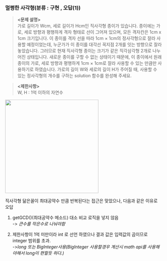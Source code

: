 ### 멀쩡한 사각형(분류 : 구현 , 오답(1))
> __<문제 설명>__   
가로 길이가 Wcm, 세로 길이가 Hcm인 직사각형 종이가 있습니다. 종이에는 가로, 세로 방향과 평행하게 격자 형태로 선이 그어져 있으며, 모든 격자칸은 1cm x 1cm 크기입니다. 이 종이를 격자 선을 따라 1cm × 1cm의 정사각형으로 잘라 사용할 예정이었는데, 누군가가 이 종이를 대각선 꼭지점 2개를 잇는 방향으로 잘라 놓았습니다. 그러므로 현재 직사각형 종이는 크기가 같은 직각삼각형 2개로 나누어진 상태입니다. 새로운 종이를 구할 수 없는 상태이기 때문에, 이 종이에서 원래 종이의 가로, 세로 방향과 평행하게 1cm × 1cm로 잘라 사용할 수 있는 만큼만 사용하기로 하였습니다.
가로의 길이 W와 세로의 길이 H가 주어질 때, 사용할 수 있는 정사각형의 개수를 구하는 solution 함수를 완성해 주세요.

>__<제한사항>__   
W, H : 1억 이하의 자연수


<img src="https://grepp-programmers.s3.amazonaws.com/files/production/ee895b2cd9/567420db-20f4-4064-afc3-af54c4a46016.png" width ="300px">

직사각형 닮은꼴이 최대공약수 만큼 반복된다는 접근은 맞았으나, 다음과 같은 이유로 오답

1. getGCD()(최대공약수 메소드) 대소 비교 로직을 넣지 않음   
   -> _큰수를 작은수로 나눠야함_

2. 제한사항이 1억 미만이라 int 로 선언 하였으나 결과 값은 입력값의 곱이므로 integer 범위를 초과.    
   ->_long 또는 BigInteger사용(BigInteger 사용할경우 계산시 math api를 사용해야해서 long이 편할듯 하다.)_

